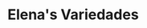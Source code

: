 ---
title: "Elena's Variedades"
url: /dulce-nombre-de-culmi/elenas-variedades/
shop: tienda de variedades
---